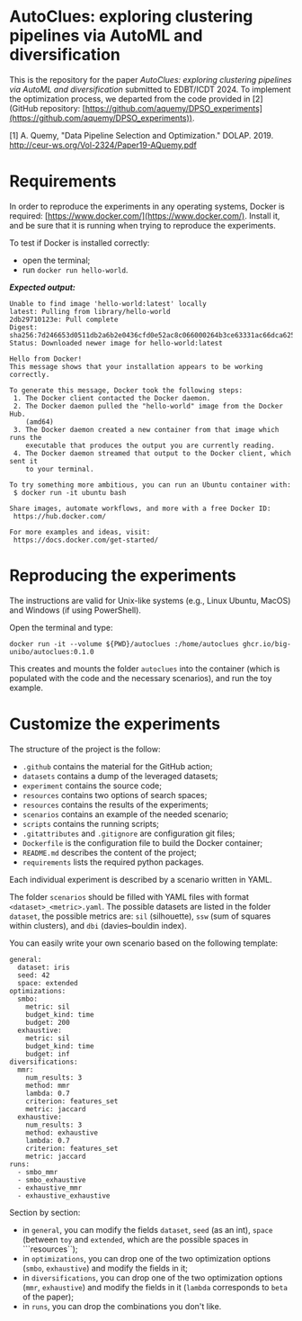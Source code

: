 # AutoClues: exploring clustering pipelines via AutoML and diversification

This is the repository for the paper *AutoClues: exploring clustering pipelines via AutoML and diversification* submitted to EDBT/ICDT 2024.
To implement the optimization process, we departed from the code provided in [2] (GitHub repository: [https://github.com/aquemy/DPSO_experiments](https://github.com/aquemy/DPSO_experiments)).

[1] A. Quemy, "Data Pipeline Selection and Optimization." DOLAP. 2019. http://ceur-ws.org/Vol-2324/Paper19-AQuemy.pdf

# Requirements

In order to reproduce the experiments in any operating systems, Docker is required: [https://www.docker.com/](https://www.docker.com/).
Install it, and be sure that it is running when trying to reproduce the experiments.

To test if Docker is installed correctly:

- open the terminal;
- run ```docker run hello-world```.

***Expected output:***

```
Unable to find image 'hello-world:latest' locally
latest: Pulling from library/hello-world
2db29710123e: Pull complete
Digest: sha256:7d246653d0511db2a6b2e0436cfd0e52ac8c066000264b3ce63331ac66dca625
Status: Downloaded newer image for hello-world:latest

Hello from Docker!
This message shows that your installation appears to be working correctly.

To generate this message, Docker took the following steps:
 1. The Docker client contacted the Docker daemon.
 2. The Docker daemon pulled the "hello-world" image from the Docker Hub.
    (amd64)
 3. The Docker daemon created a new container from that image which runs the
    executable that produces the output you are currently reading.
 4. The Docker daemon streamed that output to the Docker client, which sent it
    to your terminal.

To try something more ambitious, you can run an Ubuntu container with:
 $ docker run -it ubuntu bash

Share images, automate workflows, and more with a free Docker ID:
 https://hub.docker.com/

For more examples and ideas, visit:
 https://docs.docker.com/get-started/
```

# Reproducing the experiments

The instructions are valid for Unix-like systems (e.g., Linux Ubuntu, MacOS) and Windows (if using PowerShell).


Open the terminal and type:

```
docker run -it --volume ${PWD}/autoclues :/home/autoclues ghcr.io/big-unibo/autoclues:0.1.0
```

This creates and mounts the folder ```autoclues``` into the container (which is populated with the code and the necessary scenarios), and run the toy example.


# Customize the experiments

The structure of the project is the follow:

- ```.github``` contains the material for the GitHub action;
- ```datasets``` contains a dump of the leveraged datasets;
- ```experiment``` contains the source code;
- ```resources``` contains two options of search spaces;
- ```resources``` contains the results of the experiments;
- ```scenarios``` contains an example of the needed scenario;
- ```scripts``` contains the running scripts;
- ```.gitattributes``` and ```.gitignore``` are configuration git files;
- ```Dockerfile``` is the configuration file to build the Docker container;
- ```README.md``` describes the content of the project;
- ```requirements``` lists the required python packages.

Each individual experiment is described by a scenario written in YAML.

The folder ```scenarios``` should be filled with YAML files with format ```<dataset>_<metric>.yaml```.
The possible datasets are listed in the folder ```dataset```, the possible metrics are: ```sil``` (silhouette), ```ssw``` (sum of squares within clusters), and ```dbi``` (davies–bouldin index).

You can easily write your own scenario based on the following template:

```
general:
  dataset: iris
  seed: 42
  space: extended
optimizations:
  smbo:
    metric: sil
    budget_kind: time
    budget: 200
  exhaustive:
    metric: sil
    budget_kind: time
    budget: inf
diversifications:
  mmr:
    num_results: 3
    method: mmr
    lambda: 0.7
    criterion: features_set
    metric: jaccard
  exhaustive:
    num_results: 3
    method: exhaustive
    lambda: 0.7
    criterion: features_set
    metric: jaccard
runs:
  - smbo_mmr
  - smbo_exhaustive
  - exhaustive_mmr
  - exhaustive_exhaustive
```

Section by section:
- in ```general```, you can modify the fields ```dataset```, ```seed``` (as an int), ```space``` (between ```toy``` and ```extended```, which are the possible spaces in ```resources``);
- in ```optimizations```, you can drop one of the two optimization options (```smbo```, ```exhaustive```) and modify the fields in it;
- in ```diversifications```, you can drop one of the two optimization options (```mmr```, ```exhaustive```) and modify the fields in it (```lambda``` corresponds to ```beta``` of the paper);
- in ```runs```, you can drop the combinations you don't like.